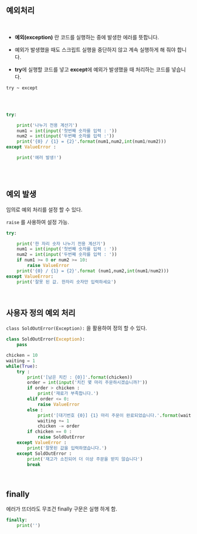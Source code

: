 
## 예외처리

<br/>


- **예외(exception)** 란 코드를 실행하는 중에 발생한 에러를 뜻합니다. 

- 예외가 발생했을 때도 스크립트 실행을 중단하지 않고 계속 실행하게 해 줘야 합니다.

- **try**에 실행할 코드를 넣고 **except**에 예외가 발생했을 때 처리하는 코드를 넣습니다.

`try ~ except`

<br/>

```python

try:

    print('나누기 전용 계산기')
    num1 = int(input('첫번째 숫자를 입력 : '))
    num2 = int(input('두번째 숫자를 입력 :'))
    print('{0} / {1} = {2}'.format(num1,num2,int(num1/num2)))
except ValueError :

    print('에러 발생!')
    
```

<br/>

## 예외 발생

임의로 예외 처리를 설정 할 수 있다.

`raise` 를 사용하여 설정 가능.

```python
try:

    print('한 자리 숫자 나누기 전용 계산기')
    num1 = int(input('첫번째 숫자를 입력 : '))
    num2 = int(input('두번째 숫자를 입력 : '))
    if num1 >= 0 or num2 >= 10:
        raise ValueError
    print('{0} / {1} = {2}'.format (num1,num2,int(num1/num2)))
except ValueError:
    print('잘못 된 값. 한자리 숫자만 입력하세요')
```

<br/>

## 사용자 정의 예외 처리

`class SoldOutError(Exception):` 을 활용하여 정의 할 수 있다.

```python
class SoldOutError(Exception):
    pass

chicken = 10
waiting = 1
while(True):
    try :
        print('[남은 치킨 : {0}]'.format(chicken))
        order = int(input('치킨 몇 마리 주문하시겠습니까?'))
        if order > chicken :
            print('재료가 부족합니다.')
        elif order <= 0:
            raise ValueError
        else :
            print('[대기번호 {0}] {1} 마리 주문이 완료되었습니다.'.format(waiting, order))
            waiting += 1
            chicken -= order
        if chicken == 0 :
            raise SoldOutError
    except ValueError :
        print('잘못된 값을 입력하였습니다.')
    except SoldOutError :
        print('재고가 소진되어 더 이상 주문을 받지 않습니다')
        break
```

<br/>

## finally

에러가 뜨더라도 무조건 finally 구문은 실행 하게 함.

```python
finally:
	print('')
```
